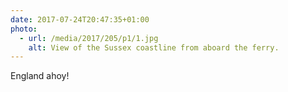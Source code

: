```yaml
---
date: 2017-07-24T20:47:35+01:00
photo:
  - url: /media/2017/205/p1/1.jpg
    alt: View of the Sussex coastline from aboard the ferry.
---
```


England ahoy!
